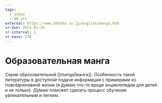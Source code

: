 ```yaml
---
tags:
  - inbox
  - SR_art
external: https://www.ohmsha.co.jp/english/manga.htm
sr-due: 2024-01-29
sr-interval: 2
sr-ease: 230
---
```


# Образовательная манга

Серия оброзовательной [[manga|манги]]. Особенность такой литературы в
доступной подаче информации с примерами из повседненовной жизни (я думаю
что-то вроде энциклопедии для детей и не только). Думаю поможет сделать
процесс обучения увлекательным и легким.
